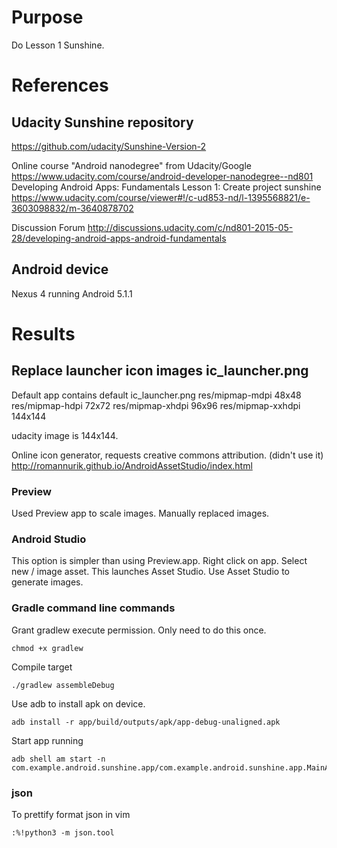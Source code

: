 # Purpose
Do Lesson 1 Sunshine.

# References

## Udacity Sunshine repository
<https://github.com/udacity/Sunshine-Version-2>

Online course "Android nanodegree" from Udacity/Google  
<https://www.udacity.com/course/android-developer-nanodegree--nd801>  
Developing Android Apps: Fundamentals
Lesson 1: Create project sunshine
<https://www.udacity.com/course/viewer#!/c-ud853-nd/l-1395568821/e-3603098832/m-3640878702>

Discussion Forum
<http://discussions.udacity.com/c/nd801-2015-05-28/developing-android-apps-android-fundamentals>

## Android device
Nexus 4 running Android 5.1.1

# Results

## Replace launcher icon images ic_launcher.png
Default app contains default ic_launcher.png
res/mipmap-mdpi 48x48
res/mipmap-hdpi 72x72
res/mipmap-xhdpi 96x96
res/mipmap-xxhdpi 144x144

udacity image is 144x144.

Online icon generator, requests creative commons attribution. (didn't use it)
http://romannurik.github.io/AndroidAssetStudio/index.html

### Preview
Used Preview app to scale images.
Manually replaced images.

### Android Studio
This option is simpler than using Preview.app.
Right click on app.
Select new / image asset. This launches Asset Studio.
Use Asset Studio to generate images.

### Gradle command line commands

Grant gradlew execute permission. Only need to do this once.

    chmod +x gradlew

Compile target

    ./gradlew assembleDebug

Use adb to install apk on device.

    adb install -r app/build/outputs/apk/app-debug-unaligned.apk

Start app running

    adb shell am start -n com.example.android.sunshine.app/com.example.android.sunshine.app.MainActivity

### json
To prettify format json in vim

    :%!python3 -m json.tool
